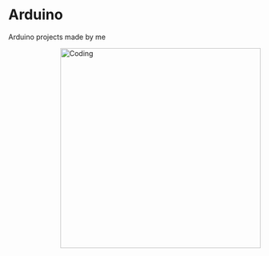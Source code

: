 # Arduino
Arduino projects made by me
<html>
  <body>
<img align="right" alt="Coding" width="400" src="https://cdn.dribbble.com/users/1061716/screenshots/3769643/dribbble-ardusat.gif">
  </body>
</html>
